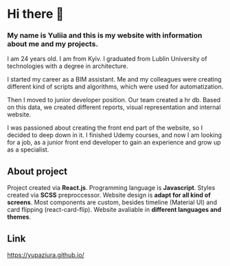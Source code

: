 # Hi there 👋

### My name is Yuliia and this is my website with information about me and my projects.
 
 I am 24 years old. I am from Kyiv. I graduated from Lublin University of technologies with a degree in architecture.

I started my career as a BIM assistant. Me and my colleagues were creating different kind of scripts and algorithms, which were used for automatization.

Then I moved to junior developer position. Our team created a hr db. Based on this data, we created different reports, visual representation and internal website.

I was passioned about creating the front end part of the website, so I decided to deep down in it. I finished Udemy courses, and now I am looking for a job, as a junior front end developer to gain an experience and grow up as a specialist.

## About project

Project created via **React.js**. Programming language is **Javascript**. Styles created via **SCSS** preproccessor. Website design is **adapt for all kind of screens**. Most components are custom, besides timeline (Material UI) and card flipping (react-card-flip). Website avaliable in **different languages and themes**.

## Link

https://yupaziura.github.io/

